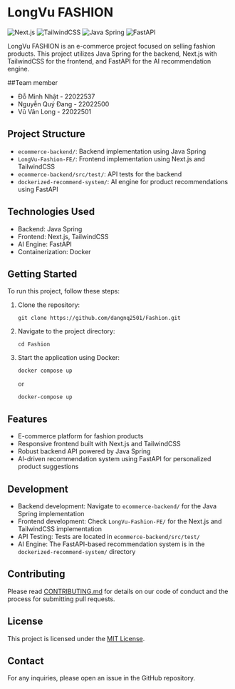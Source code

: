 # LongVu FASHION

![Next.js](https://img.shields.io/badge/Next.js-000000?style=for-the-badge&logo=next.js&logoColor=white)
![TailwindCSS](https://img.shields.io/badge/Tailwind_CSS-38B2AC?style=for-the-badge&logo=tailwind-css&logoColor=white)
![Java Spring](https://img.shields.io/badge/Spring-6DB33F?style=for-the-badge&logo=spring&logoColor=white)
![FastAPI](https://img.shields.io/badge/FastAPI-009688?style=for-the-badge&logo=FastAPI&logoColor=white)

LongVu FASHION is an e-commerce project focused on selling fashion products. This project utilizes Java Spring for the backend, Next.js with TailwindCSS for the frontend, and FastAPI for the AI recommendation engine.

##Team member
- Đỗ Minh Nhật - 22022537
- Nguyễn Quý Đang - 22022500
- Vũ Vân Long - 22022501

## Project Structure

- `ecommerce-backend/`: Backend implementation using Java Spring
- `LongVu-Fashion-FE/`: Frontend implementation using Next.js and TailwindCSS
- `ecommerce-backend/src/test/`: API tests for the backend
- `dockerized-recommend-system/`: AI engine for product recommendations using FastAPI

## Technologies Used

- Backend: Java Spring
- Frontend: Next.js, TailwindCSS
- AI Engine: FastAPI
- Containerization: Docker

## Getting Started

To run this project, follow these steps:

1. Clone the repository:
   ```
   git clone https://github.com/dangnq2501/Fashion.git
   ```

2. Navigate to the project directory:
   ```
   cd Fashion
   ```

3. Start the application using Docker:
   ```
   docker compose up
   ```
   or
   ```
   docker-compose up
   ```

## Features

- E-commerce platform for fashion products
- Responsive frontend built with Next.js and TailwindCSS
- Robust backend API powered by Java Spring
- AI-driven recommendation system using FastAPI for personalized product suggestions

## Development

- Backend development: Navigate to `ecommerce-backend/` for the Java Spring implementation
- Frontend development: Check `LongVu-Fashion-FE/` for the Next.js and TailwindCSS implementation
- API Testing: Tests are located in `ecommerce-backend/src/test/`
- AI Engine: The FastAPI-based recommendation system is in the `dockerized-recommend-system/` directory

## Contributing

Please read [CONTRIBUTING.md](CONTRIBUTING.md) for details on our code of conduct and the process for submitting pull requests.

## License

This project is licensed under the [MIT License](LICENSE).

## Contact

For any inquiries, please open an issue in the GitHub repository.
